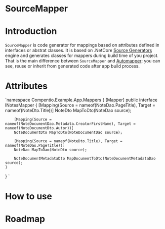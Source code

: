 # SourceMapper

# Introduction
`SourceMapper` is code generator for mappings based on attributes defined in interfaces or abstrat classes. 
It is based on .NetCore [Source Generators](https://github.com/dotnet/roslyn/blob/main/docs/features/source-generators.md) 
engine and generates classes for mappers during build time of you project.
That is the main difference between `SourceMapper` and [Automapper](https://automapper.org/): you can see, reuse or inherit from generated code after app build process.

# Attributes

`namespace Compentio.Example.App.Mappers
{
    [Mapper]
    public interface INotesMapper
    {
        [Mapping(Source = nameof(NoteDao.PageTitle), Target = nameof(NoteDto.Title))]
        NoteDto MapToDto(NoteDao source);

        [Mapping(Source = nameof(NoteDocumentDao.Metadata.CreatorFirstName), Target = nameof(NoteDocumentDto.Autor))]
        NoteDocumentDto MapToDto(NoteDocumentDao source);

        [Mapping(Source = nameof(NoteDto.Title), Target = nameof(NoteDao.PageTitle))]
        NoteDao MapToDao(NoteDto source);

        NoteDocumentMetadataDto MapDocumentToDto(NoteDocumentMetadataDao source);
    }
}
`


# How to use



# Roadmap
